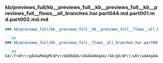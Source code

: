 ### kb/previews_full/kb__previews_full__kb__previews_full__kb__previews_full__flows__all_branches.har.part044.md.part001.md.part002.md.md

```md
### kb/previews_full/kb__previews_full__kb__previews_full__flows__all_branches.har.part044.md.part001.md.part002.md

```md
### kb/previews_full/kb__previews_full__flows__all_branches.har.part044.md.part001.md (part 002)

```md
EA//7+AP/+/gAEAwMAAgMCAPv+/QADBAQA/v8AAAABAgAA//4A/gD/AP///wD+/wAAAgAAAP4A
```

```

```

```
